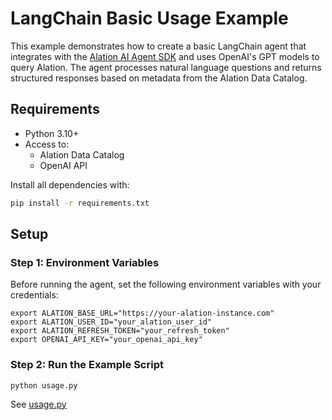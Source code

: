 # LangChain Basic Usage Example

This example demonstrates how to create a basic LangChain agent that integrates with the [Alation AI Agent SDK](https://github.com/Alation/alation-ai-agent-sdk) and uses OpenAI's GPT models to query Alation. The agent processes natural language questions and returns structured responses based on metadata from the Alation Data Catalog.

## Requirements

- Python 3.10+
- Access to:
  - Alation Data Catalog
  - OpenAI API

Install all dependencies with:

```bash
pip install -r requirements.txt
```

## Setup

### Step 1: Environment Variables
Before running the agent, set the following environment variables with your credentials:
```
export ALATION_BASE_URL="https://your-alation-instance.com"
export ALATION_USER_ID="your_alation_user_id"
export ALATION_REFRESH_TOKEN="your_refresh_token"
export OPENAI_API_KEY="your_openai_api_key"
```

### Step 2: Run the Example Script
```
python usage.py
```

See [usage.py](./usage.py)
